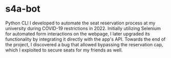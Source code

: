 # s4a-bot

 Python CLI I developed to automate the seat reservation process at my university during COVID-19 restrictions in 2022. Initially utilizing Selenium for automated form interactions on the webpage, I later upgraded its functionality by integrating it directly with the app's API. Towards the end of the project, I discovered a bug that allowed bypassing the reservation cap, which I exploited to secure seats for my friends as well.
